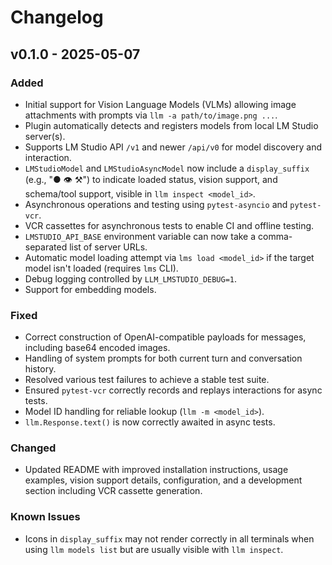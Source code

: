 # Changelog

## v0.1.0 - 2025-05-07

### Added
- Initial support for Vision Language Models (VLMs) allowing image attachments with prompts via `llm -a path/to/image.png ...`.
- Plugin automatically detects and registers models from local LM Studio server(s).
- Supports LM Studio API `/v1` and newer `/api/v0` for model discovery and interaction.
- `LMStudioModel` and `LMStudioAsyncModel` now include a `display_suffix` (e.g., "● 👁️ ⚒️") to indicate loaded status, vision support, and schema/tool support, visible in `llm inspect <model_id>`.
- Asynchronous operations and testing using `pytest-asyncio` and `pytest-vcr`.
- VCR cassettes for asynchronous tests to enable CI and offline testing.
- `LMSTUDIO_API_BASE` environment variable can now take a comma-separated list of server URLs.
- Automatic model loading attempt via `lms load <model_id>` if the target model isn't loaded (requires `lms` CLI).
- Debug logging controlled by `LLM_LMSTUDIO_DEBUG=1`.
- Support for embedding models.

### Fixed
- Correct construction of OpenAI-compatible payloads for messages, including base64 encoded images.
- Handling of system prompts for both current turn and conversation history.
- Resolved various test failures to achieve a stable test suite.
- Ensured `pytest-vcr` correctly records and replays interactions for async tests.
- Model ID handling for reliable lookup (`llm -m <model_id>`).
- `llm.Response.text()` is now correctly awaited in async tests.

### Changed
- Updated README with improved installation instructions, usage examples, vision support details, configuration, and a development section including VCR cassette generation.

### Known Issues
- Icons in `display_suffix` may not render correctly in all terminals when using `llm models list` but are usually visible with `llm inspect`. 